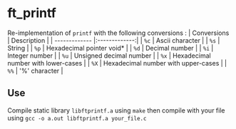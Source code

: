 # ft_printf
Re-implementation of `printf` with the following conversions :
| Conversions       | Description |
| ------------- |:-------------:|
| `%c`  | Ascii character |
| `%s`    | String      |
| `%p` | Hexadecimal pointer void* |
| `%d` | Decimal number |
| `%i` | Integer number |
| `%u` | Unsigned decimal number |
| `%x` | Hexadecimal number with lower-cases |
| `%X` | Hexadecimal number with upper-cases |
| `%%` | '%' character |

## Use

Compile static library `libftprintf.a` using `make` then compile with your file using `gcc -o a.out libftprintf.a your_file.c`
